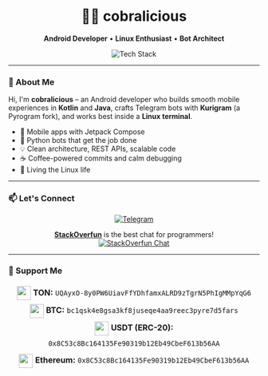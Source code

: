 <h1 align="center">👨‍💻 cobralicious</h1>
<p align="center">
  <b>Android Developer</b> • <b>Linux Enthusiast</b> • <b>Bot Architect</b>
</p>

<p align="center">
  <img src="https://skillicons.dev/icons?i=java,kotlin,androidstudio,python,linux,git&perline=6" alt="Tech Stack" />
</p>

---

### 🧩 About Me

Hi, I'm **cobralicious** – an Android developer who builds smooth mobile experiences in **Kotlin** and **Java**, crafts Telegram bots with **Kurigram** (a Pyrogram fork), and works best inside a **Linux terminal**.

- 📱 Mobile apps with Jetpack Compose  
- 🤖 Python bots that get the job done  
- 💡 Clean architecture, REST APIs, scalable code  
- ☕ Coffee-powered commits and calm debugging  
- 🐧 Living the Linux life  

---

### 📫 Let's Connect

<p align="center">
  <a href="https://t.me/cobralicious" target="_blank">
    <img alt="Telegram" src="https://img.shields.io/badge/-Telegram-2CA5E0?style=for-the-badge&logo=telegram&logoColor=white" />
  </a>
</p>

<p align="center">
  <b><a href="https://t.me/StackOverfunChat" target="_blank">StackOverfun</a></b> is the best chat for programmers!  
  <br />
  <a href="https://t.me/StackOverfunChat" target="_blank">
    <img alt="StackOverfun Chat" src="https://img.shields.io/badge/-StackOverFun-0088cc?style=for-the-badge&logo=telegram&logoColor=white" />
  </a>
</p>

---

### 💎 Support Me

<p align="center" style="line-height: 2.2; font-size: 16px;">

  <img src="https://s2.coinmarketcap.com/static/img/coins/64x64/11419.png" alt="TON" width="28" height="28" style="vertical-align: middle;" />  
  <b>TON:</b> <code>UQAyxO-8y0PW6UiavFfYDhfamxALRD9zTgrN5PhIgMMpYqG6</code>  
  <br />

  <img src="https://s2.coinmarketcap.com/static/img/coins/64x64/1.png" alt="BTC" width="28" height="28" style="vertical-align: middle;" />  
  <b>BTC:</b> <code>bc1qsk4e8gsa3kf8juseqe4aa9reec3pyre7d5fars</code>  
  <br />

  <img src="https://s2.coinmarketcap.com/static/img/coins/64x64/825.png" alt="USDT" width="28" height="28" style="vertical-align: middle;" />  
  <b>USDT (ERC-20):</b> <code>0x8C53c8Bc164135Fe90319b12Eb49CbeF613b56AA</code>  
  <br />

  <img src="https://s2.coinmarketcap.com/static/img/coins/64x64/1027.png" alt="ETH" width="28" height="28" style="vertical-align: middle;" />  
  <b>Ethereum:</b> <code>0x8C53c8Bc164135Fe90319b12Eb49CbeF613b56AA</code>  

</p>
